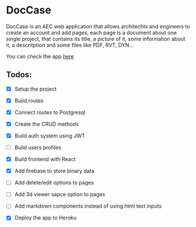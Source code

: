 # DocCase
DocCase is an AEC web application that allows architechts and engineers to create an account and add pages, each page is a document about one single project, that contains its title, a picture of it, some information about it, a descritption and some files like PDF, RVT, DYN... 

You can check the app [here](https://doccase.herokuapp.com/)

## Todos:
- [x] Setup the project
- [x] Build routes
- [x] Connect routes to Postgresql
- [x] Create the CRUD methods
- [x] Build auth system using JWT
- [ ] Build users profiles
- [x] Build frontend with React
- [x] Add firebase to store binary data
- [ ] Add delete/edit options to pages
- [ ] Add 3d viewer sapce option to pages
- [ ] Add markdown components instead of using html text inputs
- [x] Deploy the app to Heroku  

